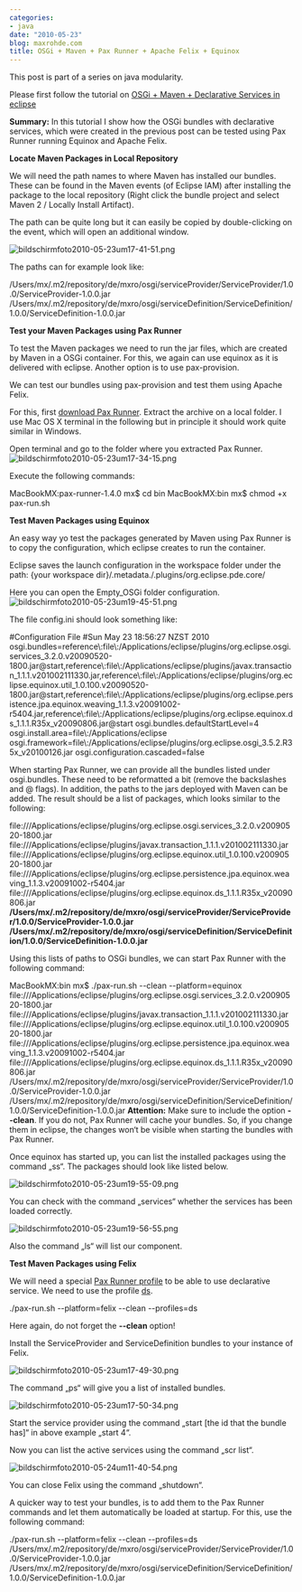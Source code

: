 ```yaml
---
categories:
- java
date: "2010-05-23"
blog: maxrohde.com
title: OSGi + Maven + Pax Runner + Apache Felix + Equinox
---
```


This post is part of a series on java modularity.

Please first follow the tutorial on [OSGi + Maven + Declarative Services in eclipse](http://maxrohde.com/2010/05/23/osgi-maven-declarative-services-eclipse/)

**Summary:** In this tutorial I show how the OSGi bundles with declarative services, which were created in the previous post can be tested using Pax Runner running Equinox and Apache Felix.

**Locate Maven Packages in Local Repository**

We will need the path names to where Maven has installed our bundles. These can be found in the Maven events (of Eclipse IAM) after installing the package to the local repository (Right click the bundle project and select Maven 2 / Locally Install Artifact).

The path can be quite long but it can easily be copied by double-clicking on the event, which will open an additional window.

![bildschirmfoto2010-05-23um17-41-51.png](images/bildschirmfoto2010-05-23um17-41-51.png)

The paths can for example look like:

/Users/mx/.m2/repository/de/mxro/osgi/serviceProvider/ServiceProvider/1.0.0/ServiceProvider-1.0.0.jar /Users/mx/.m2/repository/de/mxro/osgi/serviceDefinition/ServiceDefinition/1.0.0/ServiceDefinition-1.0.0.jar

**Test your Maven Packages using Pax Runner**

To test the Maven packages we need to run the jar files, which are created by Maven in a OSGi container. For this, we again can use equinox as it is delivered with eclipse. Another option is to use pax-provision.

We can test our bundles using pax-provision and test them using Apache Felix.

For this, first [download Pax Runner](http://paxrunner.ops4j.org/display/paxrunner/Download). Extract the archive on a local folder. I use Mac OS X terminal in the following but in principle it should work quite similar in Windows.

Open terminal and go to the folder where you extracted Pax Runner. ![bildschirmfoto2010-05-23um17-34-15.png](images/bildschirmfoto2010-05-23um17-34-15.png)

Execute the following commands:

MacBookMX:pax-runner-1.4.0 mx$ cd bin MacBookMX:bin mx$ chmod +x pax-run.sh

**Test Maven Packages using Equinox**

An easy way yo test the packages generated by Maven using Pax Runner is to copy the configuration, which eclipse creates to run the container.

Eclipse saves the launch configuration in the workspace folder under the path: {your workspace dir}/.metadata./.plugins/org.eclipse.pde.core/

Here you can open the Empty_OSGi folder configuration. ![bildschirmfoto2010-05-23um19-45-51.png](images/bildschirmfoto2010-05-23um19-45-51.png)

The file config.ini should look something like:

#Configuration File #Sun May 23 18:56:27 NZST 2010 osgi.bundles=reference\\:file\\:/Applications/eclipse/plugins/org.eclipse.osgi.services_3.2.0.v20090520-1800.jar@start,reference\\:file\\:/Applications/eclipse/plugins/javax.transaction_1.1.1.v201002111330.jar,reference\\:file\\:/Applications/eclipse/plugins/org.eclipse.equinox.util_1.0.100.v20090520-1800.jar@start,reference\\:file\\:/Applications/eclipse/plugins/org.eclipse.persistence.jpa.equinox.weaving_1.1.3.v20091002-r5404.jar,reference\\:file\\:/Applications/eclipse/plugins/org.eclipse.equinox.ds_1.1.1.R35x_v20090806.jar@start osgi.bundles.defaultStartLevel=4 osgi.install.area=file\\:/Applications/eclipse osgi.framework=file\\:/Applications/eclipse/plugins/org.eclipse.osgi_3.5.2.R35x_v20100126.jar osgi.configuration.cascaded=false

When starting Pax Runner, we can provide all the bundles listed under osgi.bundles. These need to be reformatted a bit (remove the backslashes and @ flags). In addition, the paths to the jars deployed with Maven can be added. The result should be a list of packages, which looks similar to the following:

file:///Applications/eclipse/plugins/org.eclipse.osgi.services_3.2.0.v20090520-1800.jar file:///Applications/eclipse/plugins/javax.transaction_1.1.1.v201002111330.jar file:///Applications/eclipse/plugins/org.eclipse.equinox.util_1.0.100.v20090520-1800.jar file:///Applications/eclipse/plugins/org.eclipse.persistence.jpa.equinox.weaving_1.1.3.v20091002-r5404.jar file:///Applications/eclipse/plugins/org.eclipse.equinox.ds_1.1.1.R35x_v20090806.jar **/Users/mx/.m2/repository/de/mxro/osgi/serviceProvider/ServiceProvider/1.0.0/ServiceProvider-1.0.0.jar /Users/mx/.m2/repository/de/mxro/osgi/serviceDefinition/ServiceDefinition/1.0.0/ServiceDefinition-1.0.0.jar**

Using this lists of paths to OSGi bundles, we can start Pax Runner with the following command:

MacBookMX:bin mx$ ./pax-run.sh --clean --platform=equinox file:///Applications/eclipse/plugins/org.eclipse.osgi.services_3.2.0.v20090520-1800.jar file:///Applications/eclipse/plugins/javax.transaction_1.1.1.v201002111330.jar file:///Applications/eclipse/plugins/org.eclipse.equinox.util_1.0.100.v20090520-1800.jar file:///Applications/eclipse/plugins/org.eclipse.persistence.jpa.equinox.weaving_1.1.3.v20091002-r5404.jar file:///Applications/eclipse/plugins/org.eclipse.equinox.ds_1.1.1.R35x_v20090806.jar /Users/mx/.m2/repository/de/mxro/osgi/serviceProvider/ServiceProvider/1.0.0/ServiceProvider-1.0.0.jar /Users/mx/.m2/repository/de/mxro/osgi/serviceDefinition/ServiceDefinition/1.0.0/ServiceDefinition-1.0.0.jar **Attention:** Make sure to include the option **\--clean**. If you do not, Pax Runner will cache your bundles. So, if you change them in eclipse, the changes won‘t be visible when starting the bundles with Pax Runner.

Once equinox has started up, you can list the installed packages using the command „ss“. The packages should look like listed below.

![bildschirmfoto2010-05-23um19-55-09.png](images/bildschirmfoto2010-05-23um19-55-09.png)

You can check with the command „services“ whether the services has been loaded correctly.

![bildschirmfoto2010-05-23um19-56-55.png](images/bildschirmfoto2010-05-23um19-56-55.png)

Also the command „ls“ will list our component.

**Test Maven Packages using Felix**

We will need a special [Pax Runner profile](http://paxrunner.ops4j.org/display/paxrunner/Profiles) to be able to use declarative service. We need to use the profile [ds](http://paxrunner.ops4j.org/display/paxrunner/Pax+Runner+profiles+list).

./pax-run.sh --platform=felix --clean --profiles=ds

Here again, do not forget the **\--clean** option!

Install the ServiceProvider and ServiceDefinition bundles to your instance of Felix.

![bildschirmfoto2010-05-23um17-49-30.png](images/bildschirmfoto2010-05-23um17-49-30.png)

The command „ps“ will give you a list of installed bundles.

![bildschirmfoto2010-05-23um17-50-34.png](images/bildschirmfoto2010-05-23um17-50-34.png)

Start the service provider using the command „start \[the id that the bundle has\]“ in above example „start 4“.

Now you can list the active services using the command „scr list“.

![bildschirmfoto2010-05-24um11-40-54.png](images/bildschirmfoto2010-05-24um11-40-54.png)

You can close Felix using the command „shutdown“.

A quicker way to test your bundles, is to add them to the Pax Runner commands and let them automatically be loaded at startup. For this, use the following command:

./pax-run.sh --platform=felix --clean --profiles=ds /Users/mx/.m2/repository/de/mxro/osgi/serviceProvider/ServiceProvider/1.0.0/ServiceProvider-1.0.0.jar /Users/mx/.m2/repository/de/mxro/osgi/serviceDefinition/ServiceDefinition/1.0.0/ServiceDefinition-1.0.0.jar